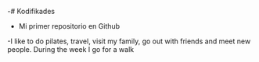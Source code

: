 -# Kodifikades

- Mi primer repositorio en Github

-I like to do pilates, travel, visit my family, go out with friends and meet new people.
During the  week I go for a walk 
